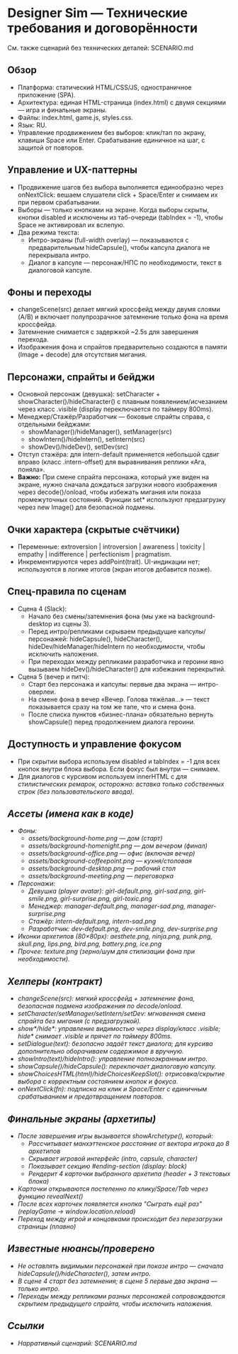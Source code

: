 # Designer Sim — Технические требования и договорённости

См. также сценарий без технических деталей: SCENARIO.md

## Обзор
- Платформа: статический HTML/CSS/JS, одностраничное приложение (SPA).
- Архитектура: единая HTML-страница (index.html) с двумя секциями — игра и финальные экраны.
- Файлы: index.html, game.js, styles.css.
- Язык: RU.
- Управление продвижением без выборов: клик/тап по экрану, клавиши Space или Enter. Срабатывание единичное на шаг, с защитой от повторов.

## Управление и UX-паттерны
- Продвижение шагов без выбора выполняется единообразно через onNextClick: вешаем слушатели click + Space/Enter и снимаем их при первом срабатывании.
- Выборы — только кнопками на экране. Когда выборы скрыты, кнопки disabled и исключены из таб-очереди (tabIndex = -1), чтобы Space не активировал их вслепую.
- Два режима текста:
  - Интро-экраны (full-width overlay) — показываются с предварительным hideCapsule(), чтобы капсула диалога не перекрывала интро.
  - Диалог в капсуле — персонаж/НПС по необходимости, текст в диалоговой капсуле.

## Фоны и переходы
- changeScene(src) делает мягкий кроссфейд между двумя слоями (A/B) и включает полупрозрачное затемнение только фона на время кроссфейда.
- Затемнение снимается с задержкой ~2.5s для завершения перехода.
- Изображения фона и спрайтов предварительно создаются в памяти (Image + decode) для отсутствия мигания.

## Персонажи, спрайты и бейджи
- Основной персонаж (девушка): setCharacter + showCharacter()/hideCharacter() с плавным появлением/исчезанием через класс .visible (display переключается по таймеру 800ms).
- Менеджер/Стажёр/Разработчик — боковые спрайты справа, с отдельными бейджами:
  - showManager()/hideManager(), setManager(src)
  - showIntern()/hideIntern(), setIntern(src)
  - showDev()/hideDev(), setDev(src)
- Отступ стажёра: для intern-default применяется небольшой сдвиг вправо (класс .intern-offset) для выравнивания реплики «Ага, поняла».
- **Важно:** При смене спрайта персонажа, который уже виден на экране, нужно сначала дождаться загрузки нового изображения через decode()/onload, чтобы избежать мигания или показа промежуточных состояний. Функции set* используют предзагрузку через new Image() для безопасной подмены.

## Очки характера (скрытые счётчики)
- Переменные: extroversion | introversion | awareness | toxicity | empathy | indifference | perfectionism | pragmatism.
- Инкрементируются через addPoint(trait). UI-индикации нет; используются в логике итогов (экран итогов добавится позже).

## Спец-правила по сценам
- Сцена 4 (Slack):
  - Начало без смены/затемнения фона (мы уже на background-desktop из сцены 3).
  - Перед интро/репликами скрываем предыдущие капсулы/персонажей: hideCapsule(), hideCharacter(), hideDev/hideManager/hideIntern по необходимости, чтобы исключить наложения.
  - При переходах между репликами разработчика и героини явно вызываем hideDev()/hideCharacter() для избежания перекрытий.
- Сцена 5 (вечер и питч):
  - Старт без персонажа и капсулы: первые два экрана — интро-оверлеи.
  - На смене фона в вечер «Вечер. Голова тяжёлая…» — текст показывается сразу на том же тапе, что и смена фона.
  - После списка пунктов «бизнес-плана» обязательно вернуть showCapsule() перед продолжением диалога героини.

## Доступность и управление фокусом
- При скрытии выбора используем disabled и tabIndex = -1 для всех кнопок внутри блока выбора. Если фокус был внутри — снимаем.
- Для диалогов с курсивом используем innerHTML с <em> для стилистических ремарок, осторожно: вставка только собственных строк (без пользовательского ввода).

## Ассеты (имена как в коде)
- Фоны:
  - assets/background-home.png — дом (старт)
  - assets/background-homenight.png — дом вечером (финал)
  - assets/background-office.png — офис (включая вечер)
  - assets/background-coffeepoint.png — кухня/столовая
  - assets/background-desktop.png — рабочий стол
  - assets/background-meeting.png — переговорка
- Персонажи:
  - Девушка (player avatar): girl-default.png, girl-sad.png, girl-smile.png, girl-surprise.png, girl-toxic.png
  - Менеджер: manager-default.png, manager-sad.png, manager-surprise.png
  - Стажёр: intern-default.png, intern-sad.png
  - Разработчик: dev-default.png, dev-smile.png, dev-surprise.png
- Иконки архетипов (80×80px): aesthete.png, ninja.png, punk.png, skull.png, lips.png, bird.png, battery.png, ice.png
- Прочее: texture.png (зерно/шум для стилизации фона при необходимости).

## Хелперы (контракт)
- changeScene(src): мягкий кроссфейд + затемнение фона, безопасная подмена изображения по decode/onload.
- setCharacter/setManager/setIntern/setDev: мгновенная смена спрайта без мигания (с предзагрузкой).
- show*/hide*: управление видимостью через display/класс .visible; hide* снимает .visible и прячет по таймеру 800ms.
- setDialogue(text): безопасно задаёт текст диалога; для курсива дополнительно оборачиваем содержимое в <em> вручную.
- showIntro(text)/hideIntro(): управление полноэкранным интро.
- showCapsule()/hideCapsule(): переключает диалоговую капсулу.
- showChoicesHTML(html)/hideChoicesKeepSlot(): отрисовка/скрытие выбора с корректным состоянием кнопок и фокуса.
- onNextClick(fn): подписка на клик и Space/Enter с единичным срабатыванием и предотвращением повторов.

## Финальные экраны (архетипы)
- После завершения игры вызывается showArchetype(), который:
  - Рассчитывает манхэттенское расстояние от вектора игрока до 8 архетипов
  - Скрывает игровой интерфейс (intro, capsule, character)
  - Показывает секцию #ending-section (display: block)
  - Рендерит 4 карточки выбранного архетипа (header + 3 текстовых блока)
- Карточки открываются постепенно по клику/Space/Tab через функцию revealNext()
- После всех карточек появляется кнопка "Сыграть ещё раз" (replayGame → window.location.reload)
- Переход между игрой и концовками происходит без перезагрузки страницы (плавно)

## Известные нюансы/проверено
- Не оставлять видимыми персонажей при показе интро — сначала hideCapsule()/hideCharacter(), затем интро.
- В сцене 4 старт без затемнения; в сцене 5 первые два экрана — только интро.
- Переходы между репликами разных персонажей сопровождаются скрытием предыдущего спрайта, чтобы исключить наложения.

## Ссылки
- Нарративный сценарий: SCENARIO.md
